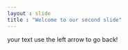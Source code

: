 ```yaml
---
layout : slide
title : "Welcome to our second slide"
---
```

your text
use the left arrow to go back!
